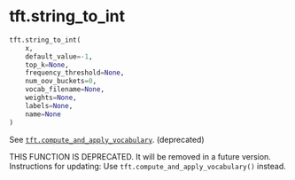 <div itemscope itemtype="http://developers.google.com/ReferenceObject">
<meta itemprop="name" content="tft.string_to_int" />
<meta itemprop="path" content="Stable" />
</div>

# tft.string_to_int

``` python
tft.string_to_int(
    x,
    default_value=-1,
    top_k=None,
    frequency_threshold=None,
    num_oov_buckets=0,
    vocab_filename=None,
    weights=None,
    labels=None,
    name=None
)
```

See <a href="../tft/compute_and_apply_vocabulary.md"><code>tft.compute_and_apply_vocabulary</code></a>. (deprecated)

THIS FUNCTION IS DEPRECATED. It will be removed in a future version.
Instructions for updating:
Use `tft.compute_and_apply_vocabulary()` instead.